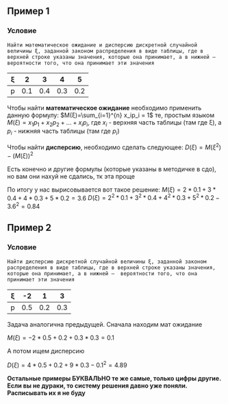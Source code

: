 ## Пример 1
### Условие

	Найти математическое ожидание и дисперсию дискретной случайной величины ξ, заданной законом распределения в виде таблицы, где в верхней строке указаны значения, которые она принимает, а в нижней – вероятности того, что она принимает эти значения

| ξ   | 2   | 3   | 4   | 5   |
| --- | --- | --- | --- | --- |
| p   | 0.1 | 0.4 | 0.3 | 0.2 |

Чтобы найти **математическое ожидание** необходимо применить данную формулу:
$M(ξ)=\sum_{i=1}^{n} x_ip_i = 1$ те, простым языком
$M(ξ)=x_1p_1+x_2p_2+ ... +x_ip_i$, где $x_i$ - верхняя часть таблицы (там где ξ), а $p_i$ - нижняя часть таблицы (там где $p_i$)

Чтобы найти **дисперсию**, необходимо сделать следующее:
$D(ξ)=M(ξ^2)-(M(ξ))^2$

Есть конечно и другие формулы (которые указаны в методичке в сдо), но вам они нахуй не сдались, тк эта проще

По итогу у нас вырисовывается вот такое решение:
$M(ξ)=2*0.1+3*0.4+4*0.3+5*0.2=3.6$
$D(ξ)=2^2*0.1+3^2*0.4+4^2*0.3+5^2*0.2-3.6^2=0.84$ 

## Пример 2
### Условие

	Найти дисперсию дискретной случайной величины ξ, заданной законом распределения в виде таблицы, где в верхней строке указаны значения, которые она принимает, а в нижней –  вероятности того, что она принимает эти значения

| ξ   | -2  | 1   | 3   |
| --- | --- | --- | --- |
| p   | 0.5 | 0.2 | 0.3 |

Задача аналогична предыдущей. Сначала находим мат ожидание

$M(ξ)=-2*0.5+0.2+0.3*0.3=0.1$

А потом ищем дисперсию

$D(ξ)=4*0.5+0.2+9*0.3-0.1^2=4.89$

**Остальные примеры БУКВАЛЬНО те же самые, только цифры другие. Если вы не дураки, то систему решения давно уже поняли. Расписывать их я не буду**
